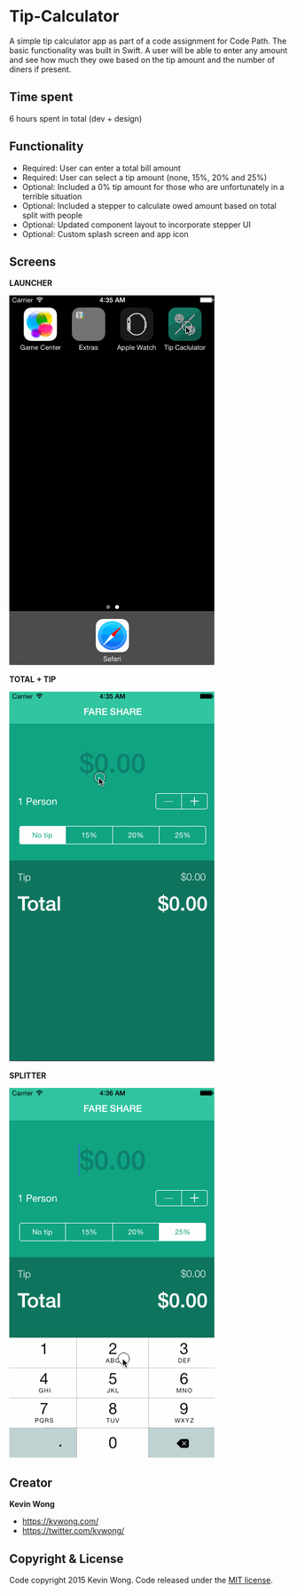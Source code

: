 # Tip-Calculator
A simple tip calculator app as part of a code assignment for Code Path. The basic functionality was built in Swift. A user will be able to enter any amount and see how much they owe based on the tip amount and the number of diners if present.

## Time spent

6 hours spent in total (dev + design)

## Functionality

* Required: User can enter a total bill amount
* Required: User can select a tip amount (none, 15%, 20% and 25%)
* Optional: Included a 0% tip amount for those who are unfortunately in a terrible situation
* Optional: Included a stepper to calculate owed amount based on total split with people
* Optional: Updated component layout to incorporate stepper UI
* Optional: Custom splash screen and app icon

## Screens

**LAUNCHER**

![](https://github.com/kvwong/Tip-Calculator/blob/master/launch.gif)

**TOTAL + TIP**

![](https://github.com/kvwong/Tip-Calculator/blob/master/bill_amount.gif)

**SPLITTER**

![](https://github.com/kvwong/Tip-Calculator/blob/master/split.gif)

## Creator
**Kevin Wong**
* https://kvwong.com/
* https://twitter.com/kvwong/
 

## Copyright & License
Code copyright 2015 Kevin Wong. Code released under the [MIT license](https://github.com/kvwong/Tip-Calculator/blob/master/License). 
